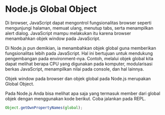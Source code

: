 # Node.js Global Object

Di browser, JavaScript dapat mengontrol fungsionalitas browser seperti mengunjungi halaman, memuat ulang, menutup tabs, serta menampilkan alert dialog. JavaScript mampu melakukan itu karena browser menambahkan objek window pada JavaScript.

Di Node.js pun demikian, ia menambahkan objek global guna memberikan fungsionalitas lebih pada JavaScript. Hal ini bertujuan untuk mendukung pengembangan pada environment-nya. Contoh, melalui objek global kita dapat melihat berapa CPU yang digunakan pada komputer, modularisasi berkas JavaScript, menampilkan nilai pada console, dan hal lainnya.

Objek window pada browser dan objek global pada Node.js merupakan Global Object.

Pada Node.js Anda bisa melihat apa saja yang termasuk member dari global objek dengan menggunakan kode berikut. Coba jalankan pada REPL.

```js
Object.getOwnPropertyNames(global);
```